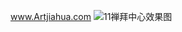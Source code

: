 www.Artjiahua.com
![11禅拜中心效果图](https://github.com/Funclex/funclex.github.io/assets/56915815/ab830143-2e21-47ff-b47c-35f469f1c27a)
